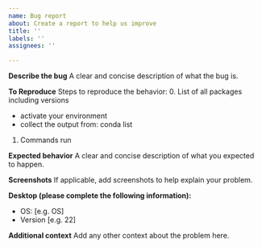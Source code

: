 ```yaml
---
name: Bug report
about: Create a report to help us improve
title: ''
labels: ''
assignees: ''

---
```


**Describe the bug**
A clear and concise description of what the bug is.

**To Reproduce**
Steps to reproduce the behavior:
0. List of all packages including versions 
   - activate your environment
   - collect the output from:
        conda list
1. Commands run


**Expected behavior**
A clear and concise description of what you expected to happen.

**Screenshots**
If applicable, add screenshots to help explain your problem.

**Desktop (please complete the following information):**
 - OS: [e.g. OS]
 - Version [e.g. 22]


**Additional context**
Add any other context about the problem here.
